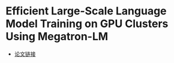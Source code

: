 # Efficient Large-Scale Language Model Training on GPU Clusters Using Megatron-LM

- [论文链接](https://arxiv.org/pdf/2104.04473)
